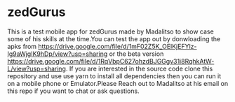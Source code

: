 # zedGurus
This is a test mobile app for zedGurus made by Madalitso to show case some of his skills at the time.You can test the app out by donwloading the apks from https://drive.google.com/file/d/1mF02Z5K_OElKjEFYlz-Ig9aWjgIK9hDp/view?usp=sharing or the beta version https://drive.google.com/file/d/1RqVbpC627ohzdBJGGgv31i8RqhkAtW-L/view?usp=sharing. If you are interested in the source code clone this repository and use use yarn to install all dependencies then you can run it on a mobile phone or Emulator.Please Reach out to Madalitso at his email on this repo if you want to chat or ask questions. 
